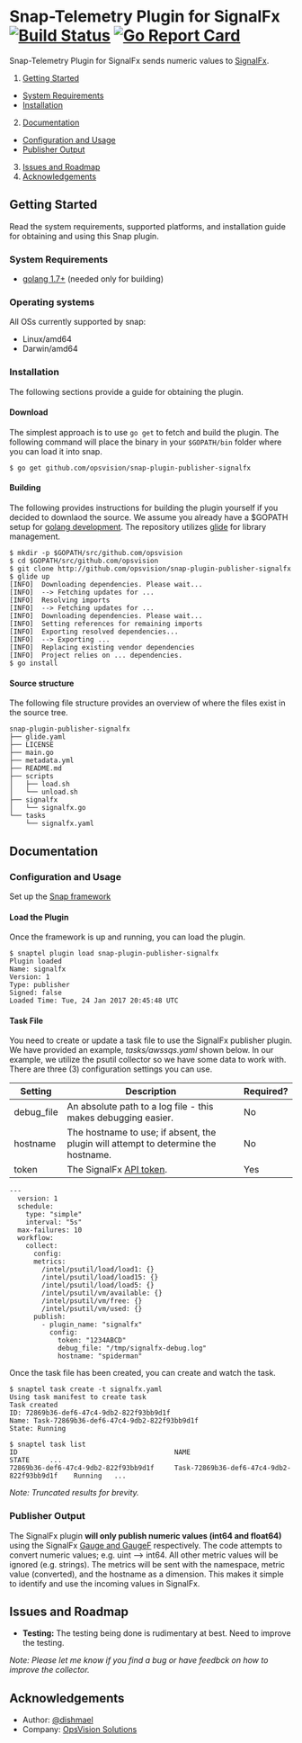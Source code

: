 <!--
http://www.apache.org/licenses/LICENSE-2.0.txt


Copyright 2017 OpsVision Solutions

Licensed under the Apache License, Version 2.0 (the "License");
you may not use this file except in compliance with the License.
You may obtain a copy of the License at

    http://www.apache.org/licenses/LICENSE-2.0

Unless required by applicable law or agreed to in writing, software
distributed under the License is distributed on an "AS IS" BASIS,
WITHOUT WARRANTIES OR CONDITIONS OF ANY KIND, either express or implied.
See the License for the specific language governing permissions and
limitations under the License.
-->
# Snap-Telemetry Plugin for SignalFx [![Build Status](https://travis-ci.org/opsvision/snap-plugin-publisher-signalfx.svg?branch=master)](https://travis-ci.org/opsvision/snap-plugin-publisher-signalfx) [![Go Report Card](https://goreportcard.com/badge/github.com/opsvision/snap-plugin-publisher-signalfx)](https://goreportcard.com/report/github.com/opsvision/snap-plugin-publisher-signalfx)
Snap-Telemetry Plugin for SignalFx sends numeric values to [SignalFx](https://signalfx.com/).

1. [Getting Started](#getting-started)
  * [System Requirements](#system-requirements)
  * [Installation](#installation)
2. [Documentation](#documentation)
  * [Configuration and Usage](#configuration-and-usage)
  * [Publisher Output](#publisher-output)
3. [Issues and Roadmap](#issues-and-roadmap)
4. [Acknowledgements](#acknowledgements)

## Getting Started
Read the system requirements, supported platforms, and installation guide for obtaining and using this Snap plugin.
### System Requirements 
* [golang 1.7+](https://golang.org/dl/) (needed only for building)

### Operating systems
All OSs currently supported by snap:
* Linux/amd64
* Darwin/amd64

### Installation
The following sections provide a guide for obtaining the plugin.

#### Download
The simplest approach is to use ```go get``` to fetch and build the plugin. The following command will place the binary in your ```$GOPATH/bin``` folder where you can load it into snap.
```
$ go get github.com/opsvision/snap-plugin-publisher-signalfx
```

#### Building
The following provides instructions for building the plugin yourself if you decided to downlaod the source. We assume you already have a $GOPATH setup for [golang development](https://golang.org/doc/code.html). The repository utilizes [glide](https://github.com/Masterminds/glide) for library management.
```
$ mkdir -p $GOPATH/src/github.com/opsvision
$ cd $GOPATH/src/github.com/opsvision
$ git clone http://github.com/opsvision/snap-plugin-publisher-signalfx
$ glide up
[INFO]	Downloading dependencies. Please wait...
[INFO]	--> Fetching updates for ...
[INFO]	Resolving imports
[INFO]	--> Fetching updates for ...
[INFO]	Downloading dependencies. Please wait...
[INFO]	Setting references for remaining imports
[INFO]	Exporting resolved dependencies...
[INFO]	--> Exporting ...
[INFO]	Replacing existing vendor dependencies
[INFO]	Project relies on ... dependencies.
$ go install
```

#### Source structure
The following file structure provides an overview of where the files exist in the source tree.

```
snap-plugin-publisher-signalfx
├── glide.yaml
├── LICENSE
├── main.go
├── metadata.yml
├── README.md
├── scripts
│   ├── load.sh
│   └── unload.sh
├── signalfx
│   └── signalfx.go
└── tasks
    └── signalfx.yaml
```

## Documentation

### Configuration and Usage
Set up the [Snap framework](https://github.com/intelsdi-x/snap/blob/master/README.md#getting-started)

#### Load the Plugin
Once the framework is up and running, you can load the plugin.
```
$ snaptel plugin load snap-plugin-publisher-signalfx
Plugin loaded
Name: signalfx
Version: 1
Type: publisher
Signed: false
Loaded Time: Tue, 24 Jan 2017 20:45:48 UTC
```

#### Task File
You need to create or update a task file to use the SignalFx publisher plugin. We have provided an example, _tasks/awssqs.yaml_ shown below. In our example, we utilize the psutil collector so we have some data to work with. There are three (3) configuration settings you can use.

Setting|Description|Required?|
|-------|-----------|---------|
|debug_file|An absolute path to a log file - this makes debugging easier.|No|
|hostname|The hostname to use; if absent, the plugin will attempt to determine the hostname.|No|
|token|The SignalFx [API token](https://developers.signalfx.com).|Yes|


```
---
  version: 1
  schedule:
    type: "simple"
    interval: "5s"
  max-failures: 10
  workflow:
    collect:
      config:
      metrics:
        /intel/psutil/load/load1: {} 
        /intel/psutil/load/load15: {}
        /intel/psutil/load/load5: {}
        /intel/psutil/vm/available: {}
        /intel/psutil/vm/free: {}
        /intel/psutil/vm/used: {}
      publish:
        - plugin_name: "signalfx"
          config:
            token: "1234ABCD"
            debug_file: "/tmp/signalfx-debug.log"
            hostname: "spiderman"
```

Once the task file has been created, you can create and watch the task.
```
$ snaptel task create -t signalfx.yaml
Using task manifest to create task
Task created
ID: 72869b36-def6-47c4-9db2-822f93bb9d1f
Name: Task-72869b36-def6-47c4-9db2-822f93bb9d1f
State: Running

$ snaptel task list
ID                                       NAME                                         STATE     ...
72869b36-def6-47c4-9db2-822f93bb9d1f     Task-72869b36-def6-47c4-9db2-822f93bb9d1f    Running   ...
```

_Note: Truncated results for brevity._

### Publisher Output
The SignalFx plugin **will only publish numeric values (int64 and float64)** using the SignalFx [Gauge and GaugeF](https://github.com/signalfx/golib/tree/master/sfxclient) respectively.  The code attempts to convert numeric values; e.g. uint --> int64.  All other metric values will be ignored (e.g. strings).  The metrics will be sent with the namespace, metric value (converted), and the hostname as a dimension. This makes it simple to identify and use the incoming values in SignalFx.

## Issues and Roadmap
* **Testing:** The testing being done is rudimentary at best. Need to improve the testing.

_Note: Please let me know if you find a bug or have feedbck on how to improve the collector._

## Acknowledgements
* Author: [@dishmael](https://github.com/dishmael/)
* Company: [OpsVision Solutions](https://github.com/opsvision)
